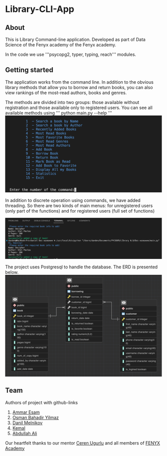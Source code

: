 # Library-CLI-App

## About

This is Library Command-line application.
Developed as part of Data Science of the Fenyx academy of the Fenyx academy. 

In the code we use '''psycopg2, typer, typing, reach''' modules.

## Getting started

The application works from the command line. 
In addition to the obvious library methods that allow you to borrow and return books, you can also view rankings of the most-read authors, books and genres. 


The methods are divided into two groups: those available without registration and those available only to registered users.
You can see all available methods using
'''
python main.py --help
'''
![screenshot main menu](/img/mainmenu.png)

In addition to discrete operation using commands, we have added threading. So there are two kinds of main menus: for unregistered users (only part of the functions) and for registered users (full set of functions)

![add_book method](/img/addbook.png)

The project uses Postgresql to handle the database. The ERD is presented below.
![ERD in the repository](/img/ERD.png)
## Team

Authors of project with github-links

1. [Ammar Esam](https://github.com/AmmarEsam)
2. [Osman Bahadir Yilmaz](https://github.com/OsmanBahadirYlmz)
3. [Danil Melnikov](https://github.com/meldanil)
4. [Kemal](https://github.com/Kemal919191)
5. [Abdullah Ali](https://github.com/AbdullahBetl)

Our heartfelt thanks to our mentor [Ceren Ugurlu](https://www.linkedin.com/in/ceren-ugurlu-b22883190/?originalSubdomain=nl)
and all members of [FENYX Academy](https://www.fenyx.academy/)



